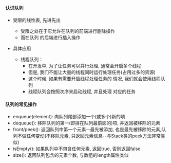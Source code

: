#### 认识队列
 - 受限的线性表, 先进先出
   - 受限之处在于它允许在队列的前端进行删除操作
   - 而在队列 的后端进行插入操作
  
 - 具体应用
   - 线程队列：
     - 在开发中, 为了让任务可以并行处理, 通常会开启多个线程
     - 但是, 我们不能让大量的线程同时运行处理任务(占用过多的资源)
     - 这个时候, 如果有需要开启线程处理任务的 情况, 我们就会使用线程队列
     - 线程队列会按照次序来启动线程, 并且处理 对应的任务

#### 队列的常见操作
 - enqueue(element): 向队列尾部添加一个(或多个)新的项
 - dequeue(): 移除队列的第一(即排在队列最前面的)项, 并返回被移除的元素
 - front/peek(): 返回队列中第一个元素--最先被添加, 也是最先被移除的元素,队列不做任何变动(不移除元素, 只返回元素信息--与Stack类的peek方法非常类似)
 - isEmpty(): 如果队列中不包含任何元素, 返回true, 否则返回false
 - size(): 返回队列包含的元素个数, 与数组的length属性类似

